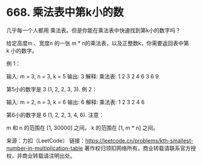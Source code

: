 # 668. 乘法表中第k小的数

几乎每一个人都用 乘法表。但是你能在乘法表中快速找到第k小的数字吗？

给定高度m 、宽度n 的一张 m * n的乘法表，以及正整数k，你需要返回表中第k 小的数字。

例 1：

输入: m = 3, n = 3, k = 5
输出: 3
解释: 
乘法表:
1	2	3
2	4	6
3	6	9

第5小的数字是 3 (1, 2, 2, 3, 3).
例 2：

输入: m = 2, n = 3, k = 6
输出: 6
解释: 
乘法表:
1	2	3
2	4	6

第6小的数字是 6 (1, 2, 2, 3, 4, 6).
注意：

m 和 n 的范围在 [1, 30000] 之间。
k 的范围在 [1, m * n] 之间。

来源：力扣（LeetCode）
链接：https://leetcode.cn/problems/kth-smallest-number-in-multiplication-table
著作权归领扣网络所有。商业转载请联系官方授权，非商业转载请注明出处。